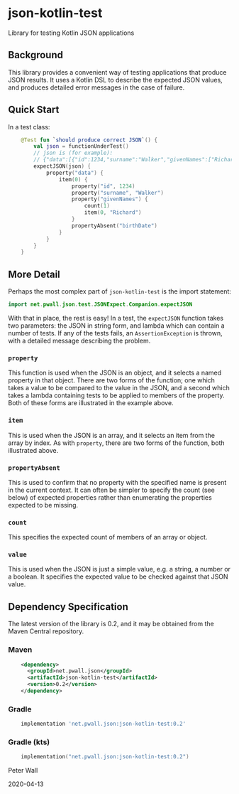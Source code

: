 # json-kotlin-test

Library for testing Kotlin JSON applications

## Background

This library provides a convenient way of testing applications that produce JSON results.
It uses a Kotlin DSL to describe the expected JSON values, and produces detailed error messages in the case of failure.

## Quick Start

In a test class:
```kotlin
    @Test fun `should produce correct JSON`() {
        val json = functionUnderTest()
        // json is (for example):
        // {"data":[{"id":1234,"surname":"Walker","givenNames":["Richard"]}]}
        expectJSON(json) {
            property("data") {
                item(0) {
                    property("id", 1234)
                    property("surname", "Walker")
                    property("givenNames") {
                        count(1)
                        item(0, "Richard")
                    }
                    propertyAbsent("birthDate")
                }
            }
        }
    }
```

## More Detail

Perhaps the most complex part of `json-kotlin-test` is the import statement:
```kotlin
import net.pwall.json.test.JSONExpect.Companion.expectJSON
```

With that in place, the rest is easy!
In a test, the `expectJSON` function takes two parameters: the JSON in string form, and lambda which can contain a
number of tests.
If any of the tests fails, an `AssertionException` is thrown, with a detailed message describing the problem.

### `property`

This function is used when the JSON is an object, and it selects a named property in that object.
There are two forms of the function; one which takes a value to be compared to the value in the JSON, and a second which
takes a lambda containing tests to be applied to members of the property.
Both of these forms are illustrated in the example above.

### `item`

This is used when the JSON is an array, and it selects an item from the array by index.
As with `property`, there are two forms of the function, both illustrated above.

### `propertyAbsent`

This is used to confirm that no property with the specified name is present in the current context.
It can often be simpler to specify the count (see below) of expected properties rather than enumerating the properties
expected to be missing.

### `count`

This specifies the expected count of members of an array or object.

### `value`

This is used when the JSON is just a simple value, e.g. a string, a number or a boolean.
It specifies the expected value to be checked against that JSON value.

## Dependency Specification

The latest version of the library is 0.2, and it may be obtained from the Maven Central repository.

### Maven
```xml
    <dependency>
      <groupId>net.pwall.json</groupId>
      <artifactId>json-kotlin-test</artifactId>
      <version>0.2</version>
    </dependency>
```
### Gradle
```groovy
    implementation 'net.pwall.json:json-kotlin-test:0.2'
```
### Gradle (kts)
```kotlin
    implementation("net.pwall.json:json-kotlin-test:0.2")
```

Peter Wall

2020-04-13
